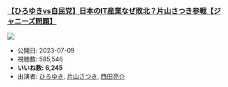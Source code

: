 ### [【ひろゆきvs自民党】日本のIT産業なぜ敗北？片山さつき参戦【ジャニーズ問題】](https://www.youtube.com/watch?v=--NfR_8b1NY)
[![](https://img.youtube.com/vi/--NfR_8b1NY/sddefault.jpg)](https://www.youtube.com/watch?v=--NfR_8b1NY)
-   公開日: 2023-07-09
-   視聴数: 585,546
-   **いいね数: 6,245**
-   出演者: [ひろゆき](/rehacq_fan/people/ひろゆき "wikilink"), [片山さつき](/rehacq_fan/people/片山さつき "wikilink"), [西田亮介](/rehacq_fan/people/西田亮介 "wikilink")
